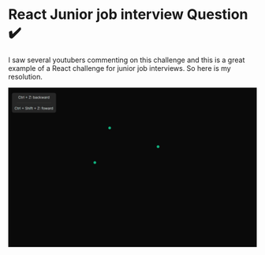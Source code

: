 # React Junior job interview Question ✔️

I saw several youtubers commenting on this challenge and this is a great example of a React challenge for junior job interviews. So here is my resolution.

![](https://github.com/guilhermevialle/react-interview-question/blob/main/preview/react-junior-question-preview.gif)
